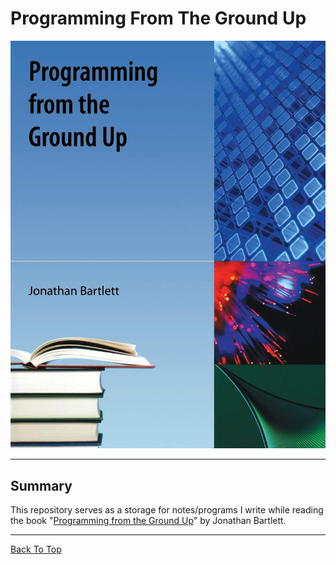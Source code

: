 # Programming From The Ground Up

![Programming from the Ground Up book cover](./Assets/programming-from-the-ground-up-book-cover.jpg "Programming from the Ground Up book cover")

---

## Summary

This repository serves as a storage for notes/programs I write while reading the book "[Programming from the Ground Up](https://mirrors.sarata.com/non-gnu/pgubook/ProgrammingGroundUp-1-0-booksize.pdf "Full PDF of the book Programming from the Ground Up")" by Jonathan Bartlett.

---

[Back To Top](#programming-from-the-ground-up "Jump To Top")
